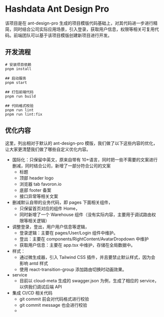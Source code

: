 # Hashdata Ant Design Pro

该项目是在 ant-design-pro 生成的项目模版代码基础上，对其代码进一步进行精简，同时结合公司实际应用场景，引入登录，获取用户信息，权限等相关可复用代码。前端团队可以基于该项目模版创建新项目进行开发。

## 开发流程

```
# 安装项目依赖
pnpm install

## 启动服务
pnpm start

## 打包前端代码
pnpm run build

## 代码格式校验
pnpm run lint
pnpm run lint:fix
```

## 优化内容

这里，列出相对于默认的 ant-design-pro 模版，我们做了以下这些内容的优化，让大家更清楚我们做了哪些自定义优化内容。

- 国际化：只保留中英文，原来自带有 10+语言，同时把一些不需要的文案进行删减，同时结合公司，新增了一部分符合公司的文案
  - 标题
  - 顶部 header logo
  - 浏览器 tab favoron.io
  - 底部 footer 备案
  - 接口异常等相关文案
- 删减默认自带的业务代码，即 pages 下面相关组件，
  - 只保留首页对应的组件 Home，
  - 同时新增了一个 Warehouse 组件（没有实际内容，主要用于调试路由权限等相关逻辑）
- 调整登录，登出，用户用户信息等逻辑，
  - 登录逻辑：主要在 pages/User/Login 组件中维护。
  - 登出：主要在 components/RightContent/AvatarDropdown 中维护
  - 获取用户信息：主要在 app.tsx 中维护，存储在全局数据中。
- 样式：
  - 通过微生成器，引入 Tailwind CSS 插件，并且要禁止默认样式，因为会影响 antd 样式
  - 使用 react-transition-group 添加路由切换时动画效果。
- service
  - 目前以 cloud-meta 生成的 swagger.json 为例，生成了相应的 service，以供我们调试后端 API
- 集成 CI/CD 相关代码
  - git commit 前会对代码格式进行校验
  - git commit message 也会进行校验
  -
